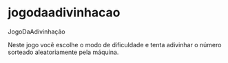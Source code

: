 # jogodaadivinhacao
JogoDaAdivinhação

Neste jogo você escolhe o modo de dificuldade e tenta adivinhar o número sorteado aleatoriamente pela máquina.

